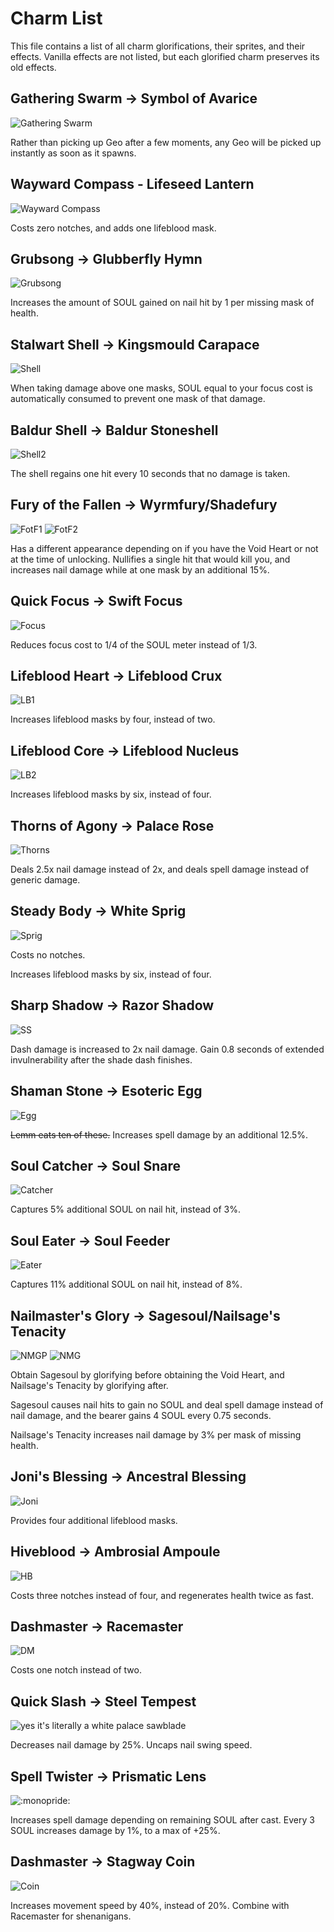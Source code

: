 # Charm List

This file contains a list of all charm glorifications, their sprites, and their effects. Vanilla effects are not listed, but each glorified charm preserves its old effects.

## Gathering Swarm -> Symbol of Avarice

![Gathering Swarm](https://github.com/Xhuis/Exaltation/blob/master/Resources/Charms/1.png?raw=true)

Rather than picking up Geo after a few moments, any Geo will be picked up instantly as soon as it spawns.

## Wayward Compass - Lifeseed Lantern

![Wayward Compass](https://github.com/Xhuis/Exaltation/blob/master/Resources/Charms/2.png?raw=true)

Costs zero notches, and adds one lifeblood mask.

## Grubsong -> Glubberfly Hymn

![Grubsong](https://github.com/Xhuis/Exaltation/blob/master/Resources/Charms/3.png?raw=true)

Increases the amount of SOUL gained on nail hit by 1 per missing mask of health.

## Stalwart Shell -> Kingsmould Carapace

![Shell](https://github.com/Xhuis/Exaltation/blob/master/Resources/Charms/4.png?raw=true)

When taking damage above one masks, SOUL equal to your focus cost is automatically consumed to prevent one mask of that damage.

## Baldur Shell -> Baldur Stoneshell

![Shell2](https://github.com/Xhuis/Exaltation/blob/master/Resources/Charms/5.png?raw=true)

The shell regains one hit every 10 seconds that no damage is taken.

## Fury of the Fallen -> Wyrmfury/Shadefury

![FotF1](https://github.com/Xhuis/Exaltation/blob/master/Resources/Charms/6.png?raw=true) ![FotF2](https://github.com/Xhuis/Exaltation/blob/master/Resources/Charms/6_shade.png?raw=true)

Has a different appearance depending on if you have the Void Heart or not at the time of unlocking.
Nullifies a single hit that would kill you, and increases nail damage while at one mask by an additional 15%.

## Quick Focus -> Swift Focus

![Focus](https://github.com/Xhuis/Exaltation/blob/master/Resources/Charms/7.png?raw=true)

Reduces focus cost to 1/4 of the SOUL meter instead of 1/3.

## Lifeblood Heart -> Lifeblood Crux

![LB1](https://github.com/Xhuis/Exaltation/blob/master/Resources/Charms/8.png?raw=true)

Increases lifeblood masks by four, instead of two.

## Lifeblood Core -> Lifeblood Nucleus

![LB2](https://github.com/Xhuis/Exaltation/blob/master/Resources/Charms/9.png?raw=true)

Increases lifeblood masks by six, instead of four.

## Thorns of Agony -> Palace Rose

![Thorns](https://github.com/Xhuis/Exaltation/blob/master/Resources/Charms/12.png?raw=true)

Deals 2.5x nail damage instead of 2x, and deals spell damage instead of generic damage.

## Steady Body -> White Sprig

![Sprig](https://github.com/Xhuis/Exaltation/blob/master/Resources/Charms/14.png?raw=true)

Costs no notches.

Increases lifeblood masks by six, instead of four.

## Sharp Shadow -> Razor Shadow

![SS](https://github.com/Xhuis/Exaltation/blob/master/Resources/Charms/16.png?raw=true)

Dash damage is increased to 2x nail damage.
Gain 0.8 seconds of extended invulnerability after the shade dash finishes.

## Shaman Stone -> Esoteric Egg

![Egg](https://github.com/Xhuis/Exaltation/blob/master/Resources/Charms/19.png?raw=true)

~~Lemm eats ten of these.~~
Increases spell damage by an additional 12.5%.

## Soul Catcher -> Soul Snare

![Catcher](https://github.com/Xhuis/Exaltation/blob/master/Resources/Charms/20.png?raw=true)

Captures 5% additional SOUL on nail hit, instead of 3%.

## Soul Eater -> Soul Feeder

![Eater](https://github.com/Xhuis/Exaltation/blob/master/Resources/Charms/21.png?raw=true)

Captures 11% additional SOUL on nail hit, instead of 8%.

## Nailmaster's Glory -> Sagesoul/Nailsage's Tenacity

![NMGP](https://github.com/Xhuis/Exaltation/blob/master/Resources/Charms/26_patience.png?raw=true) ![NMG](https://github.com/Xhuis/Exaltation/blob/master/Resources/Charms/26.png?raw=true)

Obtain Sagesoul by glorifying before obtaining the Void Heart, and Nailsage's Tenacity by glorifying after.

Sagesoul causes nail hits to gain no SOUL and deal spell damage instead of nail damage, and the bearer gains 4 SOUL every 0.75 seconds.

Nailsage's Tenacity increases nail damage by 3% per mask of missing health.

## Joni's Blessing -> Ancestral Blessing

![Joni](https://github.com/Xhuis/Exaltation/blob/master/Resources/Charms/27.png?raw=true)

Provides four additional lifeblood masks.

## Hiveblood -> Ambrosial Ampoule

![HB](https://github.com/Xhuis/Exaltation/blob/master/Resources/Charms/29.png?raw=true)

Costs three notches instead of four, and regenerates health twice as fast.

## Dashmaster -> Racemaster

![DM](https://github.com/Xhuis/Exaltation/blob/master/Resources/Charms/31.png?raw=true)

Costs one notch instead of two.

## Quick Slash -> Steel Tempest

![yes it's literally a white palace sawblade](https://github.com/Xhuis/Exaltation/blob/master/Resources/Charms/32.png?raw=true)

Decreases nail damage by 25%.
Uncaps nail swing speed.

## Spell Twister -> Prismatic Lens

![:monopride:](https://github.com/Xhuis/Exaltation/blob/master/Resources/Charms/33.png?raw=true)

Increases spell damage depending on remaining SOUL after cast. Every 3 SOUL increases damage by 1%, to a max of +25%.

## Dashmaster -> Stagway Coin

![Coin](https://github.com/Xhuis/Exaltation/blob/master/Resources/Charms/37.png?raw=true)

Increases movement speed by 40%, instead of 20%.
Combine with Racemaster for shenanigans.
